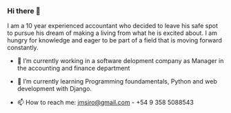 ### Hi there 👋

I am a 10 year experienced accountant who decided to leave his safe spot to pursue his dream of making a living from what he is excited about.
I am hungry for knowledge and eager to be part of a field that is moving forward constantly.

- 🔭 I’m currently working in a software delopment company as Manager in the accounting and finance department 
- 🌱 I’m currently learning Programming foundamentals, Python and web development with Django.

- 📫 How to reach me: jmsiro@gmail.com - +54 9 358 5088543

<!--
**jmsiro/jmsiro** is a ✨ _special_ ✨ repository because its `README.md` (this file) appears on your GitHub profile.

Here are some ideas to get you started:

- 🔭 I’m currently working on ...
- 🌱 I’m currently learning ...
- 👯 I’m looking to collaborate on ...
- 🤔 I’m looking for help with ...
- 💬 Ask me about ...
- 📫 How to reach me: ...
- 😄 Pronouns: ...
- ⚡ Fun fact: ...
-->
